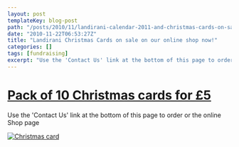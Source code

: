 ```yaml
---
layout: post
templateKey: blog-post
path: "/posts/2010/11/landirani-calendar-2011-and-christmas-cards-on-sale-on-our-online-shop-now/"
date: "2010-11-22T06:53:27Z"
title: "Landirani Christmas Cards on sale on our online shop now!"
categories: []
tags: [fundraising]
excerpt: "Use the 'Contact Us' link at the bottom of this page to order or the online Shop page"
---
```


# [**Pack of 10 Christmas cards for £5**](/shop/)

Use the 'Contact Us' link at the bottom of this page to order or the online Shop page

[![](http://www.africanvision.org.uk/africa-vision-news/wp-content/uploads/2010/11/christmas-card.jpg "Christmas card")](http://www.landirani.org/news/2010/11/22/landirani-calendar-2011-and-christmas-cards-on-sale-on-our-online-shop-now/christmas-card-2/)